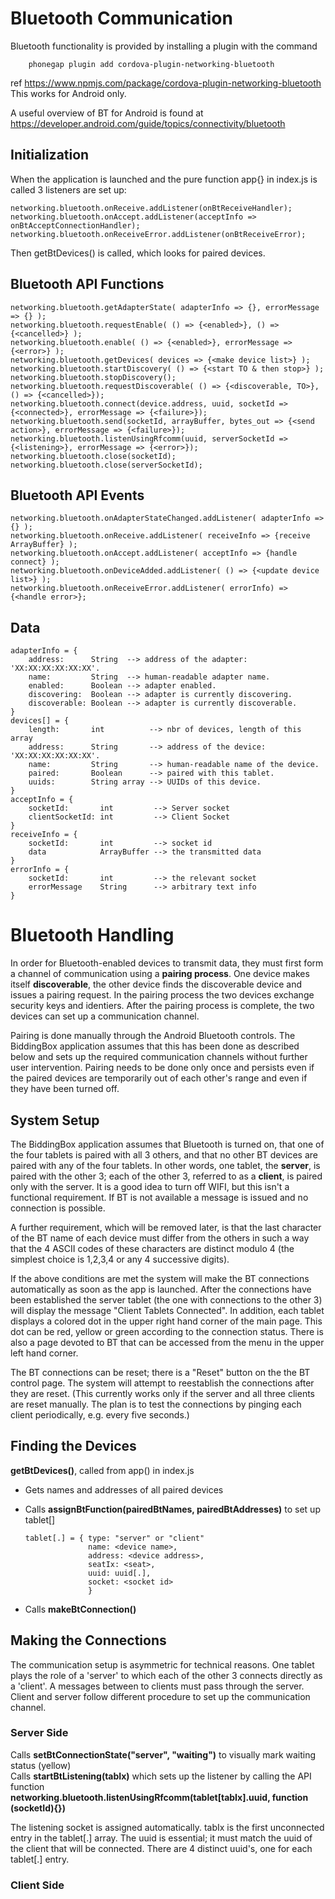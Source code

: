 # Bluetooth Communication
Bluetooth functionality is provided by installing a plugin with the command

        phonegap plugin add cordova-plugin-networking-bluetooth
        
ref https://www.npmjs.com/package/cordova-plugin-networking-bluetooth  
This works for Android only. 

A useful overview of BT for Android is found at  
https://developer.android.com/guide/topics/connectivity/bluetooth 

## Initialization

When the application is launched and the pure function app{} in index.js is called 3 listeners are set up:

    networking.bluetooth.onReceive.addListener(onBtReceiveHandler);
    networking.bluetooth.onAccept.addListener(acceptInfo => onBtAcceptConnectionHandler);
    networking.bluetooth.onReceiveError.addListener(onBtReceiveError);  
    
Then getBtDevices() is called, which looks for paired devices.  

## Bluetooth API Functions
    networking.bluetooth.getAdapterState( adapterInfo => {}, errorMessage => {} ); 
    networking.bluetooth.requestEnable( () => {<enabled>}, () => {<cancelled>} );
    networking.bluetooth.enable( () => {<enabled>}, errorMessage => {<error>} );
    networking.bluetooth.getDevices( devices => {<make device list>} );
    networking.bluetooth.startDiscovery( () => {<start TO & then stop>} );
    networking.bluetooth.stopDiscovery();
    networking.bluetooth.requestDiscoverable( () => {<discoverable, TO>}, () => {<cancelled>});
    networking.bluetooth.connect(device.address, uuid, socketId => {<connected>}, errorMessage => {<failure>});
    networking.bluetooth.send(socketId, arrayBuffer, bytes_out => {<send action>}, errorMessage => {<failure>});
    networking.bluetooth.listenUsingRfcomm(uuid, serverSocketId => {<listening>}, errorMessage => {<error>});  
    networking.bluetooth.close(socketId);  
    networking.bluetooth.close(serverSocketId);

## Bluetooth API Events

    networking.bluetooth.onAdapterStateChanged.addListener( adapterInfo => {} );
    networking.bluetooth.onReceive.addListener( receiveInfo => {receive ArrayBuffer} );
    networking.bluetooth.onAccept.addListener( acceptInfo => {handle connect} );  
    networking.bluetooth.onDeviceAdded.addListener( () => {<update device list>} ); 
    networking.bluetooth.onReceiveError.addListener( errorInfo) => {<handle error>};

## Data

    adapterInfo = {
        address:      String  --> address of the adapter: 'XX:XX:XX:XX:XX:XX'.
        name:         String  --> human-readable adapter name.
        enabled:      Boolean --> adapter enabled.
        discovering:  Boolean --> adapter is currently discovering.
        discoverable: Boolean --> adapter is currently discoverable.
    }
    devices[] = {
        length:       int          --> nbr of devices, length of this array  
        address:      String       --> address of the device: 'XX:XX:XX:XX:XX:XX'.
        name:         String       --> human-readable name of the device.
        paired:       Boolean      --> paired with this tablet.
        uuids:        String array --> UUIDs of this device.
    } 
    acceptInfo = {
        socketId:       int         --> Server socket
        clientSocketId: int         --> Client Socket  
    }
    receiveInfo = {
        socketId:       int         --> socket id
        data            ArrayBuffer --> the transmitted data
    }
    errorInfo = {
        socketId:       int         --> the relevant socket
        errorMessage    String      --> arbitrary text info  
    }
    
# Bluetooth Handling

In order for Bluetooth-enabled devices to transmit data, they must first form a channel of communication using a **pairing process**. One device makes itself **discoverable**, the other device finds the discoverable device and issues a pairing request. In the pairing process the two devices exchange security keys and identiers. After the pairing process is complete, the two devices can set up a communication channel.

Pairing is done manually through the Android Bluetooth controls. The BiddingBox application assumes that this has been done as described below and sets up the required communication channels without further user intervention. Pairing needs to be done only once and persists even if the paired devices are temporarily out of each other's range and even if they have been turned off.

## System Setup

The BiddingBox application assumes that Bluetooth is turned on, that
one of the four tablets is paired with all 3 others, and that no other BT devices are paired with any of the four tablets. In other words, one tablet, the **server**, is paired with the other 3; each of the other 3, referred to as a **client**, is paired only with the server. It is a good idea to turn off WIFI, but this isn't a functional requirement. If BT is not available a message is issued and no connection is possible.

A further requirement, which will be removed later, is that the last character of the BT name of each device must differ from the others in such a way that the 4 ASCII codes of these characters are distinct modulo 4 (the simplest choice is 1,2,3,4 or any 4 successive digits).

If the above conditions are met the system will make the BT connections automatically as soon as the app is launched. After the connections have been established the server tablet (the one with connections to the other 3) will display the message "Client Tablets Connected". In addition, each tablet displays a colored dot in the upper right hand corner of the main page. This dot can be red, yellow or green according to the connection status. There is also a page devoted to BT that can be accessed from the menu in the upper left hand corner.

The BT connections can be reset; there is a "Reset" button on the the BT control page. The system will attempt to reestablish the connections after they are reset. (This currently works only if the server and all three clients are reset manually. The plan is to test the connections by pinging each client periodically, e.g. every five seconds.)

## Finding the Devices

**getBtDevices()**, called from app() in index.js  
- Gets names and addresses of all paired devices
- Calls **assignBtFunction(pairedBtNames, pairedBtAddresses)** to set up tablet[]  

      tablet[.] = { type: "server" or "client"
                    name: <device name>,
                    address: <device address>,
                    seatIx: <seat>,
                    uuid: uuid[.],
                    socket: <socket id>
                    }

- Calls **makeBtConnection()**

## Making the Connections
The communication setup is asymmetric for technical reasons. One tablet plays the role of a 'server' to which each of the other 3 connects directly as a 'client'. A messages between to clients must pass through the server. Client and server follow different procedure to set up the communication channel.

### Server Side

Calls **setBtConnectionState("server", "waiting")** to visually mark waiting status (yellow)  
Calls **startBtListening(tabIx)** which sets up the listener by calling the API function  
**networking.bluetooth.listenUsingRfcomm(tablet[tabIx].uuid, function (socketId){})**

The listening socket is assigned automatically. tabIx is the first unconnected entry in the tablet[.] array. The uuid is essential; it must match the uuid of the client that will be connected. There are 4 distinct uuid's, one for each tablet[.] entry.   

### Client Side

